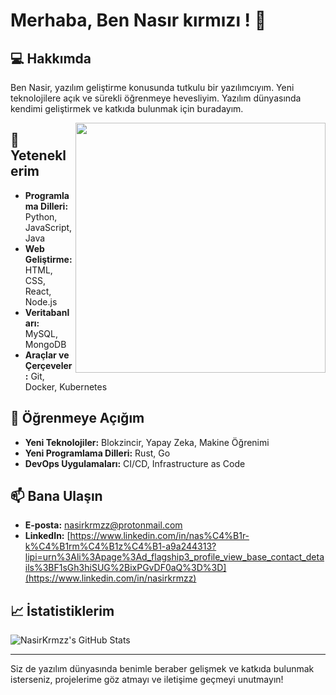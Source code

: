# Merhaba, Ben Nasır kırmızı ! 👋

## 💻 Hakkımda
Ben Nasir, yazılım geliştirme konusunda tutkulu bir yazılımcıyım. Yeni teknolojilere açık ve sürekli öğrenmeye hevesliyim. Yazılım dünyasında kendimi geliştirmek ve katkıda bulunmak için buradayım.

<img align="right" width="400" src="https://media.giphy.com/media/qgQUggAC3Pfv687qPC/giphy.gif">

## 🚀 Yeteneklerim
- **Programlama Dilleri:** Python, JavaScript, Java
- **Web Geliştirme:** HTML, CSS, React, Node.js
- **Veritabanları:** MySQL, MongoDB
- **Araçlar ve Çerçeveler:** Git, Docker, Kubernetes

## 🌱 Öğrenmeye Açığım
- **Yeni Teknolojiler:** Blokzincir, Yapay Zeka, Makine Öğrenimi
- **Yeni Programlama Dilleri:** Rust, Go
- **DevOps Uygulamaları:** CI/CD, Infrastructure as Code

## 📫 Bana Ulaşın
- **E-posta:** [nasirkrmzz@protonmail.com](mailto:email@example.com)
- **LinkedIn:** [https://www.linkedin.com/in/nas%C4%B1r-k%C4%B1rm%C4%B1z%C4%B1-a9a244313?lipi=urn%3Ali%3Apage%3Ad_flagship3_profile_view_base_contact_details%3BF1sGh3hiSUG%2BixPGvDF0aQ%3D%3D](https://www.linkedin.com/in/nasirkrmzz)

## 📈 İstatistiklerim
![NasirKrmzz's GitHub Stats](https://github-readme-stats.vercel.app/api?username=NasirKrmzz&show_icons=true&theme=radical)

---

Siz de yazılım dünyasında benimle beraber gelişmek ve katkıda bulunmak isterseniz, projelerime göz atmayı ve iletişime geçmeyi unutmayın!

